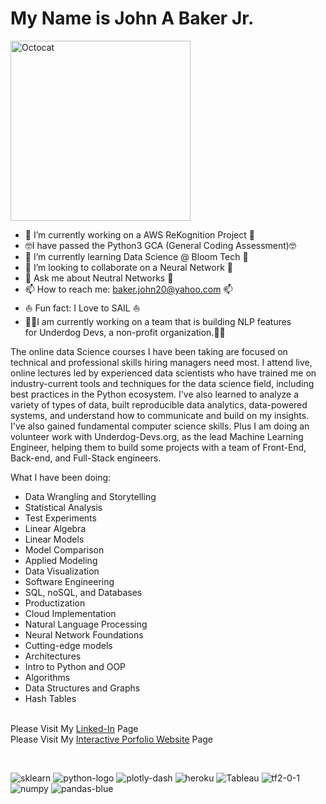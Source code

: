 # My Name is John A Baker Jr. 

<img width="288" alt="Octocat" src="https://user-images.githubusercontent.com/65743503/154575998-e8e2113b-972c-45df-9d22-0a4defa47b57.png">

- 🔭 I’m currently working on a AWS ReKognition Project 🔭
- 🤓I have passed the Python3 GCA (General Coding Assessment)🤓
- 🌱 I’m currently learning Data Science @ Bloom Tech 🌱<br>
- 👯 I’m looking to collaborate on a Neural Network 👯<br>
- 💬 Ask me about Neutral Networks 💬<br>
- 📫 How to reach me: baker.john20@yahoo.com 📫<br>
- ⛵️ Fun fact: I Love to SAIL ⛵️<br>
- 👨‍💻I am currently working on a team that is building NLP features<br/>for Underdog Devs, a non-profit organization.👨‍💻<br>

The  online data Science courses I have been taking are focused on technical and professional skills hiring managers need most. I attend live, online lectures led by experienced data scientists who have trained me on industry-current tools and techniques for the data science field, including best practices in the Python ecosystem.  I've also learned to analyze a variety of types of data, built reproducible data analytics, data-powered systems, and understand how to communicate and build on my insights. I've also gained fundamental computer science skills. Plus I am doing an volunteer work with Underdog-Devs.org, as the lead Machine Learning Engineer, helping them to build some projects with a team of Front-End, Back-end, and Full-Stack engineers. <br>

What I have been doing:<br>
- Data Wrangling and Storytelling<br>
- Statistical Analysis<br>
- Test Experiments<br>
- Linear Algebra<br>
- Linear Models<br>
- Model Comparison<br>
- Applied Modeling<br>
- Data Visualization<br>
- Software Engineering<br>
- SQL, noSQL, and Databases<br>
- Productization<br>
- Cloud Implementation<br>
- Natural Language Processing<br>
- Neural Network Foundations<br>
- Cutting-edge models<br>
- Architectures<br>
- Intro to Python and OOP<br>
- Algorithms<br>
- Data Structures and Graphs<br>
- Hash Tables<br><br>


Please Visit My [Linked-In](https://www.linkedin.com/in/john-a-baker-jr/) Page <br>
Please Visit My [Interactive Porfolio Website](https://www.johnabakerjr.link/) Page <br>

<br>

![sklearn](https://user-images.githubusercontent.com/65743503/154358870-726a271d-d16a-470a-a28e-97e91a5f2297.png)
![python-logo](https://user-images.githubusercontent.com/65743503/154163627-e7dcf348-7532-4f76-ab0c-3398107f950e.png)
![plotly-dash](https://user-images.githubusercontent.com/65743503/154356753-a0baf146-2c17-461d-a48c-bff9e6d5facf.jpeg)
![heroku](https://user-images.githubusercontent.com/65743503/154356734-37842bf7-9062-4392-aaae-8a59ada7f58f.png)
![Tableau](https://user-images.githubusercontent.com/65743503/154357188-1ba6b1bc-e11e-46e0-8759-01c187aa38ec.png)
![tf2-0-1](https://user-images.githubusercontent.com/65743503/154354813-1b1d8440-6a98-46da-8129-a0245a301805.png)
![numpy](https://user-images.githubusercontent.com/65743503/154358953-cb9008c4-fa86-4762-bcad-95ee2712fc06.png)
![pandas-blue](https://user-images.githubusercontent.com/65743503/154358961-7cfce846-f0d5-4369-9bac-f05a4c3371a2.jpeg)
